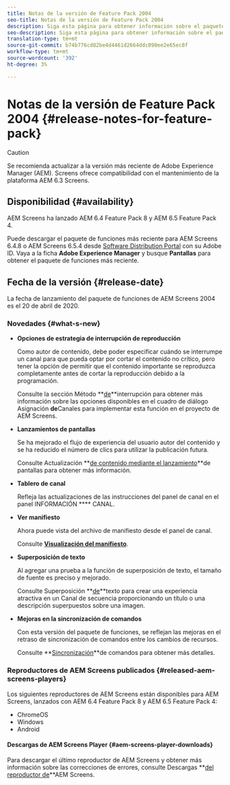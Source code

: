 ```yaml
---
title: Notas de la versión de Feature Pack 2004
seo-title: Notas de la versión de Feature Pack 2004
description: Siga esta página para obtener información sobre el paquete de funciones 2004 de AEM Screens publicado el 20 de abril de 2020.
seo-description: Siga esta página para obtener información sobre el paquete de funciones 2004 de AEM Screens publicado el 20 de abril de 2020.
translation-type: tm+mt
source-git-commit: b74b776cd82be4d4461d2664ddc090ee2e65ec8f
workflow-type: tm+mt
source-wordcount: '392'
ht-degree: 3%

---
```



# Notas de la versión de Feature Pack 2004 {#release-notes-for-feature-pack}

>[!CAUTION]
>
>Se recomienda actualizar a la versión más reciente de Adobe Experience Manager (AEM). Screens ofrece compatibilidad con el mantenimiento de la plataforma AEM 6.3 Screens.

## Disponibilidad {#availability}

AEM Screens ha lanzado AEM 6.4 Feature Pack 8 y AEM 6.5 Feature Pack 4.

Puede descargar el paquete de funciones más reciente para AEM Screens 6.4.8 o AEM Screens 6.5.4 desde [Software Distribution Portal](https://experience.adobe.com/#/downloads/content/software-distribution/en/general.html) con su Adobe ID. Vaya a la ficha **Adobe Experience Manager** y busque **Pantallas** para obtener el paquete de funciones más reciente.

## Fecha de la versión {#release-date}

La fecha de lanzamiento del paquete de funciones de AEM Screens 2004 es el 20 de abril de 2020.

### Novedades {#what-s-new}

* **Opciones de estrategia de interrupción de reproducción**

   Como autor de contenido, debe poder especificar cuándo se interrumpe un canal para que pueda optar por cortar el contenido no crítico, pero tener la opción de permitir que el contenido importante se reproduzca completamente antes de cortar la reproducción debido a la programación.

   Consulte la sección Método **[de](/help/user-guide/channel-assignment.md#interruption-method-channel)**interrupción para obtener más información sobre las opciones disponibles en el cuadro de diálogo Asignación **de**Canales para implementar esta función en el proyecto de AEM Screens.

* **Lanzamientos de pantallas**

   Se ha mejorado el flujo de experiencia del usuario autor del contenido y se ha reducido el número de clics para utilizar la publicación futura.

   Consulte Actualización **[de contenido mediante el lanzamiento](launches.md)**de pantallas para obtener más información.

* **Tablero de canal**

   Refleja las actualizaciones de las instrucciones del panel de canal en el panel INFORMACIÓN **** CANAL.


* **Ver manifiesto**

   Ahora puede vista del archivo de manifiesto desde el panel de canal.

   Consulte **[Visualización del manifiesto](/help/user-guide/managing-channels.md#view-manifest)**.

* **Superposición de texto**

   Al agregar una prueba a la función de superposición de texto, el tamaño de fuente es preciso y mejorado.

   Consulte Superposición **[de](text-overlay.md)**texto para crear una experiencia atractiva en un Canal de secuencia proporcionando un título o una descripción superpuestos sobre una imagen.

* **Mejoras en la sincronización de comandos**

   Con esta versión del paquete de funciones, se reflejan las mejoras en el retraso de sincronización de comandos entre los cambios de recursos.

   Consulte **[Sincronización](using-command-sync.md)**de comandos para obtener más detalles.

### Reproductores de AEM Screens publicados {#released-aem-screens-players}

Los siguientes reproductores de AEM Screens están disponibles para AEM Screens, lanzados con AEM 6.4 Feature Pack 8 y AEM 6.5 Feature Pack 4:

* ChromeOS
* Windows
* Android

#### Descargas de AEM Screens Player  {#aem-screens-player-downloads}

Para descargar el último reproductor de AEM Screens y obtener más información sobre las correcciones de errores, consulte Descargas **[del reproductor de](https://download.macromedia.com/screens/)**AEM Screens.
